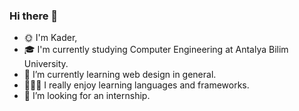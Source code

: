 ### Hi there 👋
- 🌞 I'm Kader,
- 🎓 I'm currently studying Computer Engineering at Antalya Bilim University.
- 🌱 I’m currently learning  web design in general.
- 👨🏽‍💻 I really enjoy learning languages and frameworks.
- 🔎 I’m looking for an internship.


